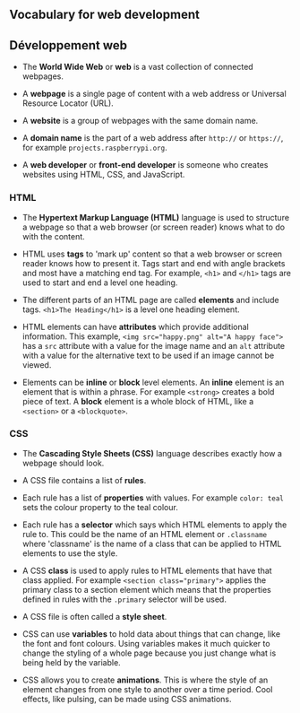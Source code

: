 ## Vocabulary for web development

## Développement web

- The **World Wide Web** or **web** is a vast collection of connected webpages.

- A **webpage** is a single page of content with a web address or Universal Resource Locator (URL).

- A **website** is a group of webpages with the same domain name.

- A **domain name** is the part of a web address after `http://` or `https://`, for example `projects.raspberrypi.org`.

- A **web developer** or **front-end developer** is someone who creates websites using HTML, CSS, and JavaScript.

### HTML

- The **Hypertext Markup Language (HTML)** language is used to structure a webpage so that a web browser (or screen reader) knows what to do with the content.

- HTML uses **tags** to 'mark up' content so that a web browser or screen reader knows how to present it. Tags start and end with angle brackets and most have a matching end tag. For example, `<h1>` and `</h1>` tags are used to start and end a level one heading.

- The different parts of an HTML page are called **elements** and include tags. `<h1>The Heading</h1>` is a level one heading element.

- HTML elements can have **attributes** which provide additional information. This example, `<img src="happy.png" alt="A happy face">` has a `src` attribute with a value for the image name and an `alt` attribute with a value for the alternative text to be used if an image cannot be viewed.

- Elements can be **inline** or **block** level elements. An **inline** element is an element that is within a phrase. For example `<strong>` creates a bold piece of text. A **block** element is a whole block of HTML, like a `<section>` or a `<blockquote>`.

### CSS

- The **Cascading Style Sheets (CSS)** language  describes exactly how a webpage should look.

- A CSS file contains a list of **rules**.

- Each rule has a list of **properties** with values. For example `color: teal` sets the colour property to the teal colour.

- Each rule has a **selector** which says which HTML elements to apply the rule to. This could be the name of an HTML element or `.classname` where 'classname' is the name of a class that can be applied to HTML elements to use the style.

- A CSS **class** is used to apply rules to HTML elements that have that class applied. For example `<section class="primary">` applies the primary class to a section element which means that the properties defined in rules with the `.primary` selector will be used.

- A CSS file is often called a **style sheet**.

- CSS can use **variables** to hold data about things that can change, like the font and font colours. Using variables makes it much quicker to change the styling of a whole page because you just change what is being held by the variable.

- CSS allows you to create **animations**. This is where the style of an element changes from one style to another over a time period. Cool effects, like pulsing, can be made using CSS animations.
